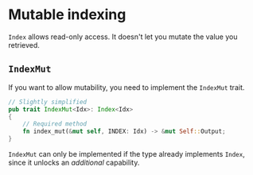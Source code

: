 # Mutable indexing

`Index` allows read-only access. It doesn't let you mutate the value you 
retrieved.

## `IndexMut`

If you want to allow mutability, you need to implement the `IndexMut` trait.

```rust
// Slightly simplified
pub trait IndexMut<Idx>: Index<Idx>
{
    // Required method
    fn index_mut(&mut self, INDEX: Idx) -> &mut Self::Output;
}
```

`IndexMut` can only be implemented if the type already implements `Index`,
since it unlocks an _additional_ capability.